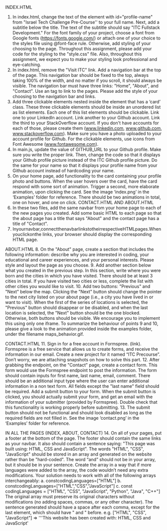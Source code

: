 INDEX.HTML
1. In index.html, change the text of the element with id="profile-name" from "Israel Tech Challenge Pre-Course'' to your full name. Next, add a subtitle below the title. The text of the subtitle should say "ITC Fullstack Development." For the font family of your project, choose a font from Google fonts (https://fonts.google.com/) or attach one of your choice to the styles file using @font-face rule. Otherwise, add styling of your choosing to the page. Throughout this assignment, please add your code for the styling to the "style.css" file. Also, throughout this assignment, we expect you to make your styling look professional and eye-catching.
2. In index.html, remove the "Visit ITC" link. Add a navigation bar at the top of the page. This navigation bar should be fixed to the top, always taking 100% of the width, and no matter if you scroll, it should always be visible. The navigation bar must have three links: "Home", "About", and "Contact". Use an <a> tag to link to the pages. Please add the style of your choosing to the navigation bar and links.
3. Add three clickable elements nested inside the element that has a ‘card’ class. These three clickable elements should be inside an unordered list as list elements. Each one of this list elements should be clickable. Link one to your LinkedIn account. Link another to your Github account. Link the third to your StackOverflow account. If you don't have accounts for each of those, please create them (www.linkedin.com, www.github.com, www.stackoverflow.com). Make sure you have a photo uploaded to your account profile for Github. For the clickable elements, use icons from Font Awesome (www.fontawesome.com).
4. In main.js, update the value of GITHUB_URL to your Github profile. Make sure you write the proper link. Then, change the code so that it displays your Github profile picture instead of the ITC Github profile picture. Do the same for your name so that it displays your profile name from your Github account instead of hardcoding your name.
5. On your home page, add functionality to the card containing your profile photo and buttons. When the user hovers over the card, have the card respond with some sort of animation. Trigger a second, more elaborate animation, upon clicking the card.
See the image ‘index.png’ in the ‘Examples’ folder for reference.
There should be two animations in total, one on hover, and one on click.
CONTACT.HTML AND ABOUT.HTML
6. In these two files, add the same navbar from your home page to each of the new pages you created. Add some basic HTML to each page so that the about page has a title that says "About" and the contact page has a title of "Contact".
7. Inyournavbar,connectthenavbarlinkstotheirrespectiveHTMLpages.Whenyouclickonthe links, your browser should display the corresponding HTML page.

ABOUT.HTML
8. On the "About" page, create a section that includes the following information: describe why you are interested in coding, your educational and career experiences, and your personal interests. Please style and layout the page as you choose.
9. Add another section below what you created in the previous step. In this section, write where you were born and the cities in which you have visited. There should be at least 3 cities in total. If you have visited two cities or less, complete the list with other cities you would like to visit.
10. Add two buttons: "Previous" and "Next" below the map. Clicking the "Next" button should change the pointer to the next city listed on your about page (i.e., a city you have lived in or want to visit). When the first of the series of locations is selected, the "Previous" button should disappear or be disabled, and when the last location is selected, the "Next" button should be the one blocked. Otherwise, both buttons should be visible. We encourage you to implement this using only one iframe.
To summarize the behaviour of points 9 and 10, please give a look to the animation provided inside the examples folder, under the filename maps_behavior.gif.

CONTACT.HTML
11. Sign in for a free account in Formspree. (link). Formspree is a free service that allows us to create forms, and receive the information in our email. Create a new project for it named “ITC Precourse”. Don’t worry, we are attaching snapshots on how to solve this part.
12. After grabbing the endpoint, on the "Contact" page, create a contact form. This form would use the Formspree endpoint to post the information. The form should contain inputs for first name, last name, email, comment. There should be an additional input type where the user can enter additional information in a non text form. All fields except the "last name" field should be required.
Add a submit button to your form. When the submit button is clicked, you should actually submit your form, and get an email with the information of your submitter (provided by Formspree).
Double check that this functionality is working properly before submitting.
13. The submit button should not be functional and should look disabled as long as the required fields are not filled in.
See the image ‘contact.png’ in the ‘Examples’ folder for reference. 

IN ALL THE PAGES (INDEX, ABOUT, CONTACT)
14. On all of your pages, put a footer at the bottom of the page. The footer should contain the same links as your navbar. It also should contain a sentence saying: "This page was built using: HTML, CSS and JavaScript". The words "HTML", "CSS", "JavaScript" should be stored in an array and generated on the website rather than be "hard-coded". The word “and” should not be in your array, but it should be in your sentence.
Create the array in a way that if more languages were added to the array, the code wouldn’t need any extra modifications.
Your solution needs to work with all of the following arrays interchangeably:
a. constcodingLanguages=["HTML"]
b. constcodingLanguages=["HTML","CSS","JavaScript"]
c. const codingLanguages = ["HTML", "CSS", "JavaScript", "Python", "Java", "C++"]
The original array must preserve its original characters without modifications (no adding spaces, commas, or any other character).
The sentence generated should have a space after each comma, except for the last element, which should have " and " before. e.g. ["HTML", "CSS", "JavaScript"] => '''This website has been created with: HTML, CSS and JavaScript'
